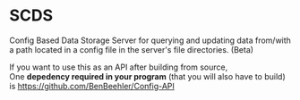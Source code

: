 # SCDS
Config Based Data Storage Server for querying and updating data from/with a path located in a config file in the server's file directories. (Beta)

If you want to use this as an API after building from source,<br>
One <strong>depedency required in your program</strong> (that you will also have to build) is https://github.com/BenBeehler/Config-API
